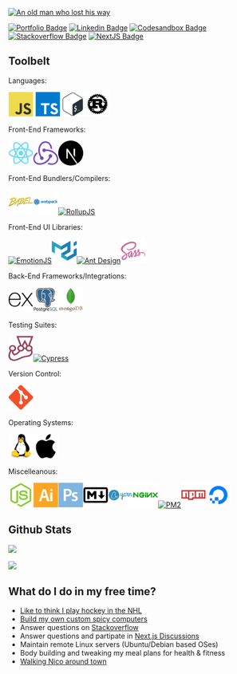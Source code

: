 <a href="https://mattcarlotta.sh/background" alt="Navigate to my personal website"><img src="https://i.imgur.com/5cR46We.png" alt="An old man who lost his way" /></a>

[![Portfolio Badge](https://img.shields.io/badge/My%20Website-0088FF?&style=for-the-badge&logo=digitalocean&logoColor=white)](https://mattcarlotta.sh)
[![Linkedin Badge](https://img.shields.io/badge/LinkedIn-0077B5?style=for-the-badge&logo=linkedin&logoColor=white)](https://www.linkedin.com/in/mattcarlotta)
[![Codesandbox Badge](https://img.shields.io/badge/Codesandbox-343434?style=for-the-badge&logo=codesandbox&logoColor=white)](https://codesandbox.io/u/mattcarlotta/sandboxes)
[![Stackoverflow Badge](https://img.shields.io/badge/Stackoverflow-F58025?style=for-the-badge&logo=stackoverflow&logoColor=white)](https://stackoverflow.com/users/7376526/matt-carlotta?tab=profile)
[![NextJS Badge](https://img.shields.io/badge/Next%2Ejs%20Contributor-000000?color=green&style=for-the-badge&logo=next.js&logoColor=white)](https://github.com/vercel/next.js)

## Toolbelt

Languages:

<img src="https://github.com/devicons/devicon/blob/master/icons/javascript/javascript-original.svg" alt="JavaScript" width="50" height="50"/> <img src="https://github.com/devicons/devicon/blob/master/icons/typescript/typescript-original.svg" alt="TypeScript" width="50" height="50"/><img src="https://github.com/devicons/devicon/blob/master/icons/bash/bash-original.svg" alt="Bash(shell)" width="50" height="50"/><img src="https://github.com/devicons/devicon/blob/master/icons/rust/rust-plain.svg" alt="Rust" width="50" height="50"/>

Front-End Frameworks:

<img src="https://github.com/devicons/devicon/blob/master/icons/react/react-original.svg" alt="ReactJS" width="50" height="50"/><img src="https://github.com/devicons/devicon/blob/master/icons/redux/redux-original.svg" alt="ReduxJS" width="50" height="50"/><img src="https://github.com/devicons/devicon/blob/master/icons/nextjs/nextjs-original.svg" alt="NextJS" width="50" height="50"/>

Front-End Bundlers/Compilers:

<a href="https://babeljs.io" alt="Navigate to Babel home page"><img src="https://github.com/devicons/devicon/blob/master/icons/babel/babel-original.svg" alt="Babel" width="50" height="50"/></a><a href="https://webpack.js.org" alt="Navigate to Webpack home page"><img src="https://github.com/devicons/devicon/blob/master/icons/webpack/webpack-plain-wordmark.svg" alt="Webpack" width="50" height="50"/></a><a href="https://www.rollupjs.org" alt="Navigate to RollupJS home page"><img src="https://i.imgur.com/CTTfVpZ.png" alt="RollupJS" width="50" height="50"/></a>

Front-End UI Libraries:

<a href="https://emotion.sh/docs/introduction" alt="Navigate to EmotionJS home page"><img src="https://i.imgur.com/Mzg17YY.png" alt="EmotionJS" width="50" height="50"/></a><a href="https://mui.com" alt="Navigate to Material UI home page"><img src="https://github.com/devicons/devicon/blob/master/icons/materialui/materialui-original.svg" alt="Material UI" width="50" height="50"/></a><a href="https://ant.design" alt="Navigate to Ant Design home page"><img src="https://i.imgur.com/8eR7ax0.png" alt="Ant Design" width="50" height="50"/></a><a href="https://sass-lang.com" alt="Navigate to Sass home page"><img src="https://github.com/devicons/devicon/blob/master/icons/sass/sass-original.svg" alt="Sass" width="50" height="50"/></a>

Back-End Frameworks/Integrations:

<img src="https://github.com/devicons/devicon/blob/master/icons/express/express-original.svg" alt="ExpressJS" width="50" height="50"/><img src="https://github.com/devicons/devicon/blob/master/icons/postgresql/postgresql-original-wordmark.svg" alt="PostgreSQL" width="50" height="50"/><img src="https://github.com/devicons/devicon/blob/master/icons/mongodb/mongodb-original-wordmark.svg" alt="MongoDB" width="50" height="50"/>

Testing Suites:

<a href="https://jestjs.io" alt="Navigate to Jest home page"><img src="https://github.com/devicons/devicon/blob/master/icons/jest/jest-plain.svg" alt="Jest" width="50" height="50"/></a><a href="https://www.cypress.io" alt="Navigate to Cypress home page"><img src="https://i.imgur.com/F2qBilH.png" alt="Cypress" width="50" height="50"/></a>

Version Control:

<img src="https://github.com/devicons/devicon/blob/master/icons/git/git-original.svg" alt="Git" width="50" height="50"/>

Operating Systems:

<img src="https://github.com/devicons/devicon/blob/master/icons/linux/linux-original.svg" alt="Linux" width="50" height="50"/><img src="https://github.com/devicons/devicon/blob/master/icons/apple/apple-original.svg" alt="Mac OS" width="50" height="50"/>

Miscelleanous:

<img src="https://github.com/devicons/devicon/blob/master/icons/nodejs/nodejs-original.svg" alt="NodeJS" width="50" height="50"/><img src="https://github.com/devicons/devicon/blob/master/icons/illustrator/illustrator-plain.svg" alt="Adobe Illustrator" width="50" height="50"/><img src="https://github.com/devicons/devicon/blob/master/icons/photoshop/photoshop-plain.svg" alt="Adobe Photoshop" width="50" height="50"/><img src="https://github.com/devicons/devicon/blob/master/icons/markdown/markdown-original.svg" alt="Markdown" width="50" height="50"/><img src="https://github.com/devicons/devicon/blob/master/icons/yarn/yarn-original-wordmark.svg" alt="Yarn" width="50" height="50"/><img src="https://github.com/devicons/devicon/blob/master/icons/nginx/nginx-original.svg" alt="Nginx" width="50" height="50"/><a href="https://pm2.keymetrics.io" alt="Navigate to PM2 home page"><img src="https://i.imgur.com/diYMewN.png" alt="PM2" width="50" height="50"/></a><img src="https://github.com/devicons/devicon/blob/master/icons/npm/npm-original-wordmark.svg" alt="NPM" width="50" height="50"/><img src="https://github.com/devicons/devicon/blob/master/icons/digitalocean/digitalocean-original.svg" alt="Digital Ocean" width="50" height="50"/>

## Github Stats

![](https://github-readme-stats.vercel.app/api/top-langs/?username=mattcarlotta&hide=python&title_color=ffffff&text_color=c9cacc&line_height=27&icon_color=2bbc8a&bg_color=1d1f21&layout=compact&langs_count=6)

![](https://github-readme-stats.vercel.app/api?username=mattcarlotta&show_icons=true&line_height=27&count_private=true&title_color=ffffff&text_color=c9cacc&icon_color=2bbc8a&bg_color=1d1f21)

## What do I do in my free time?

- [Like to think I play hockey in the NHL](https://i.imgur.com/iBXFEAU.jpg)
- [Build my own custom spicy computers](https://pcpartpicker.com/list/Ksfqgt)
- Answer questions on [Stackoverflow](https://stackoverflow.com/questions/tagged/reactjs?sort=newest&page=1&pagesize=50)
- Answer questions and partipate in [Next.js Discussions](https://github.com/vercel/next.js/discussions)
- Maintain remote Linux servers (Ubuntu/Debian based OSes)
- Body building and tweaking my meal plans for health & fitness
- [Walking Nico around town](https://i.imgur.com/sk64QET.jpg)



